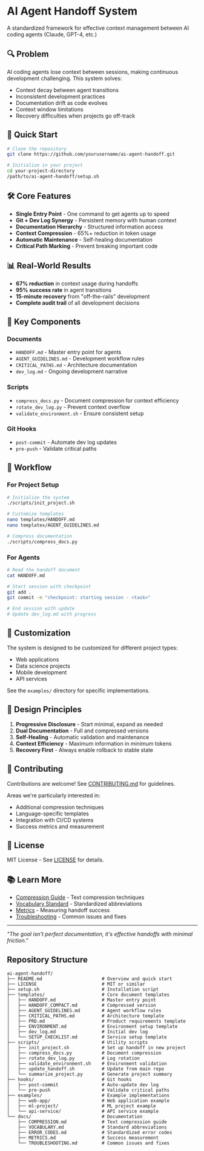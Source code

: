 # AI Agent Handoff System

A standardized framework for effective context management between AI coding agents (Claude, GPT-4, etc.)

## 🔍 Problem

AI coding agents lose context between sessions, making continuous development challenging. This system solves:

- Context decay between agent transitions
- Inconsistent development practices
- Documentation drift as code evolves  
- Context window limitations
- Recovery difficulties when projects go off-track

## 🚀 Quick Start

```bash
# Clone the repository
git clone https://github.com/yourusername/ai-agent-handoff.git

# Initialize in your project
cd your-project-directory
/path/to/ai-agent-handoff/setup.sh
```

## 🛠️ Core Features

- **Single Entry Point** - One command to get agents up to speed
- **Git + Dev Log Synergy** - Persistent memory with human context
- **Documentation Hierarchy** - Structured information access
- **Context Compression** - 65%+ reduction in token usage
- **Automatic Maintenance** - Self-healing documentation
- **Critical Path Marking** - Prevent breaking important code

## 📊 Real-World Results

- **67% reduction** in context usage during handoffs
- **95% success rate** in agent transitions
- **15-minute recovery** from "off-the-rails" development
- **Complete audit trail** of all development decisions

## 📘 Key Components

### Documents

- `HANDOFF.md` - Master entry point for agents
- `AGENT_GUIDELINES.md` - Development workflow rules
- `CRITICAL_PATHS.md` - Architecture documentation
- `dev_log.md` - Ongoing development narrative

### Scripts

- `compress_docs.py` - Document compression for context efficiency
- `rotate_dev_log.py` - Prevent context overflow
- `validate_environment.sh` - Ensure consistent setup

### Git Hooks

- `post-commit` - Automate dev log updates
- `pre-push` - Validate critical paths

## 🔄 Workflow

### For Project Setup

```bash
# Initialize the system
./scripts/init_project.sh

# Customize templates
nano templates/HANDOFF.md
nano templates/AGENT_GUIDELINES.md

# Compress documentation
./scripts/compress_docs.py
```

### For Agents

```bash
# Read the handoff document
cat HANDOFF.md

# Start session with checkpoint
git add .
git commit -m "checkpoint: starting session - <task>"

# End session with update
# Update dev_log.md with progress
```

## 🧩 Customization

The system is designed to be customized for different project types:

- Web applications
- Data science projects
- Mobile development
- API services

See the `examples/` directory for specific implementations.

## 📐 Design Principles

1. **Progressive Disclosure** - Start minimal, expand as needed
2. **Dual Documentation** - Full and compressed versions
3. **Self-Healing** - Automatic validation and maintenance
4. **Context Efficiency** - Maximum information in minimum tokens
5. **Recovery First** - Always enable rollback to stable state

## 🤝 Contributing

Contributions are welcome! See [CONTRIBUTING.md](CONTRIBUTING.md) for guidelines.

Areas we're particularly interested in:
- Additional compression techniques
- Language-specific templates
- Integration with CI/CD systems
- Success metrics and measurement

## 📄 License

MIT License - See [LICENSE](LICENSE) for details.

## 📚 Learn More

- [Compression Guide](docs/COMPRESSION.md) - Text compression techniques
- [Vocabulary Standard](docs/VOCABULARY.md) - Standardized abbreviations
- [Metrics](docs/METRICS.md) - Measuring handoff success
- [Troubleshooting](docs/TROUBLESHOOTING.md) - Common issues and fixes

---

*"The goal isn't perfect documentation, it's effective handoffs with minimal friction."*

## Repository Structure

```
ai-agent-handoff/
├── README.md                      # Overview and quick start
├── LICENSE                        # MIT or similar
├── setup.sh                       # Installation script
├── templates/                     # Core document templates
│   ├── HANDOFF.md                 # Master entry point
│   ├── HANDOFF_COMPACT.md         # Compressed version
│   ├── AGENT_GUIDELINES.md        # Agent workflow rules
│   ├── CRITICAL_PATHS.md          # Architecture template
│   ├── PRD.md                     # Product requirements template
│   ├── ENVIRONMENT.md             # Environment setup template
│   ├── dev_log.md                 # Initial dev log
│   └── SETUP_CHECKLIST.md         # Service setup template
├── scripts/                       # Utility scripts
│   ├── init_project.sh            # Set up handoff in new project
│   ├── compress_docs.py           # Document compression
│   ├── rotate_dev_log.py          # Log rotation
│   ├── validate_environment.sh    # Environment validation
│   ├── update_handoff.sh          # Update from main repo
│   └── summarize_project.py       # Generate project summary
├── hooks/                         # Git hooks
│   ├── post-commit                # Auto-update dev log
│   └── pre-push                   # Validate critical paths
├── examples/                      # Example implementations
│   ├── web-app/                   # Web application example
│   ├── ml-project/                # ML project example
│   └── api-service/               # API service example
└── docs/                          # Documentation
    ├── COMPRESSION.md             # Text compression guide
    ├── VOCABULARY.md              # Standard abbreviations
    ├── ERROR_CODES.md             # Standardized error codes
    ├── METRICS.md                 # Success measurement
    └── TROUBLESHOOTING.md         # Common issues and fixes
```